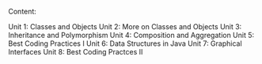 Content: 

Unit 1: Classes and Objects
Unit 2: More on Classes and Objects
Unit 3: Inheritance and Polymorphism
Unit 4: Composition and Aggregation
Unit 5: Best Coding Practices I
Unit 6: Data Structures in Java
Unit 7: Graphical Interfaces
Unit 8: Best Coding Practces II
